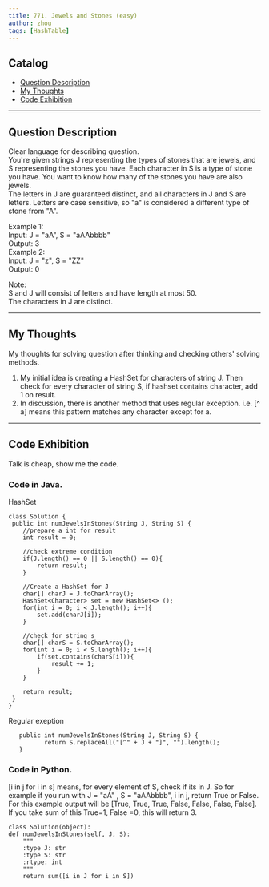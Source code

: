```yaml
---
title: 771. Jewels and Stones (easy)                 
author: zhou      
tags: [HashTable]          
---
```


       

## Catalog  
+ [Question Description](#partI)
+ [My Thoughts](#partII)
+ [Code Exhibition](#partIII)

----------------------------------

## Question Description
Clear language for describing question.    
You're given strings J representing the types of stones that are jewels, and S representing the stones you have.  Each character in S is a type of stone you have.  You want to know how many of the stones you have are also jewels.      
The letters in J are guaranteed distinct, and all characters in J and S are letters. Letters are case sensitive, so "a" is considered a different type of stone from "A".     

Example 1:    
Input: J = "aA", S = "aAAbbbb"   
Output: 3   
Example 2:    
Input: J = "z", S = "ZZ"   
Output: 0    

Note:    
S and J will consist of letters and have length at most 50.    
The characters in J are distinct.     


----------------------------------

## My Thoughts
My thoughts for solving question after thinking and checking others' solving methods.            
1. My initial idea is creating a HashSet for characters of string J. Then check for every character of string S, if hashset contains character, add 1 on result.    
2. In discussion, there is another method that uses regular exception. i.e. [^ a] means this pattern matches any character except for a.   


----------------------------------

## Code Exhibition
Talk is cheap, show me the code.    
### Code in Java.     
HashSet   

    class Solution {
     public int numJewelsInStones(String J, String S) {
        //prepare a int for result
        int result = 0;
        
        //check extreme condition
        if(J.length() == 0 || S.length() == 0){
            return result;
        }
        
        //Create a HashSet for J
        char[] charJ = J.toCharArray();
        HashSet<Character> set = new HashSet<> ();
        for(int i = 0; i < J.length(); i++){
            set.add(charJ[i]);
        }
        
        //check for string s
        char[] charS = S.toCharArray();
        for(int i = 0; i < S.length(); i++){
            if(set.contains(charS[i])){
                result += 1;
            }
        }
        
        return result;
     }
    }

Regular exeption    

       public int numJewelsInStones(String J, String S) {
              return S.replaceAll("[^" + J + "]", "").length();
       }



### Code in Python.   
[i in j for i in s] means, for every element of S, check if its in J. So for example if you run with J = "aA" , S = "aAAbbbb", i in j, return True or False. For this example output will be [True, True, True, False, False, False, False]. If you take sum of this True=1, False =0, this will return 3.     
       
    class Solution(object):
    def numJewelsInStones(self, J, S):
        """
        :type J: str
        :type S: str
        :rtype: int
        """
        return sum([i in J for i in S])






